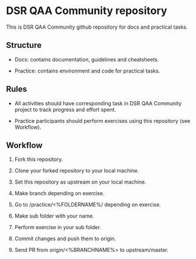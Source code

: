 # DSR QAA Community repository

This is DSR QAA Community github repository for docs and practical tasks.

## Structure

- Docs: contains documentation, guidelines and cheatsheets.

- Practice: contains environment and code for practical tasks.

## Rules

- All activities should have corresponding task in DSR QAA Community project to track progress and effort spent.

- Practice participants should perform exercises using this repository (see Workflow).

## Workflow

1. Fork this repository.

2. Clone your forked repository to your local machine.

3. Set this repository as upstream on your local machine.

4. Make branch depending on exercise.

4. Go to /practice/<%FOLDERNAME%/ depending on exercise.

5. Make sub folder with your name.

6. Perform exercise in your sub folder.

7. Commit changes and push them to origin.

8. Send PR from origin/<%BRANCHNAME%> to upstream/master.

